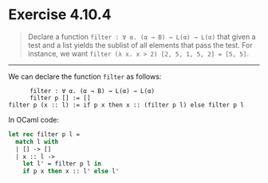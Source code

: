 # Exercise 4.10.4

> Declare a function `filter : ∀ α. (α → B) → L(α) → L(α)` that given a test and a list yields the sublist of all elements that pass the test.
> For instance, we want `filter (λ x. x > 2) [2, 5, 1, 5, 2] = [5, 5]`.

---

We can declare the function `filter` as follows:
```text
      filter : ∀ α. (α → B) → L(α) → L(α)
      filter p [] := []
filter p (x :: l) := if p x then x :: (filter p l) else filter p l
```
In OCaml code:
```ocaml
let rec filter p l =
  match l with
  | [] -> []
  | x :: l ->
    let l' = filter p l in
    if p x then x :: l' else l'
```
